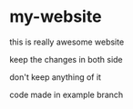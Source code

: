 # my-website

this is really awesome website

keep the changes in both side

don't keep anything of it

code made in example branch
